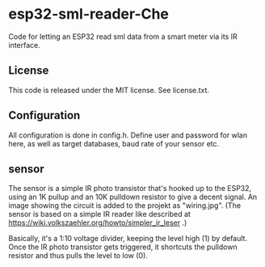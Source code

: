 
# esp32-sml-reader-Che

Code for letting an ESP32 read sml data from a smart meter via its IR
interface.

## License
This code is released under the MIT license. See license.txt.

## Configuration
All configuration is done in config.h. Define user and password for wlan
here, as well as target databases, baud rate of your sensor etc.

## sensor
The sensor is a simple IR photo transistor that's hooked up to the ESP32,
using an 1K pullup and an 10K pulldown resistor to give a decent
signal. An image showing the circuit is added to the projekt as
"wiring.jpg". (The sensor is based on a simple IR reader like described
at https://wiki.volkszaehler.org/howto/simpler_ir_leser .)

Basically, it's a 1:10 voltage divider, keeping the level high (1) by default.
Once the IR photo transistor gets triggered, it shortcuts the pulldown
resistor and thus pulls the level to low (0).



